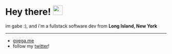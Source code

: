 # Hey there! <img src="https://raw.githubusercontent.com/MartinHeinz/MartinHeinz/master/wave.gif" width="30px">

im gabe :), and i'm a fullstack software dev from **Long Island, New York**

----

- [gvega.me](https://gvega.me)
- follow my [twitter](https://twitter.com/damngv)!
